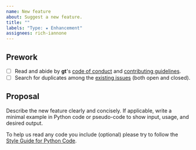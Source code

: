```yaml
---
name: New feature
about: Suggest a new feature.
title: ""
labels: "Type: ★ Enhancement"
assignees: rich-iannone
---
```


## Prework

- [ ] Read and abide by **gt**'s [code of conduct](https://www.contributor-covenant.org/version/2/0/code_of_conduct/) and [contributing guidelines](https://github.com/rstudio/gt-python/blob/main/.github/CONTRIBUTING.md).
- [ ] Search for duplicates among the [existing issues](https://github.com/rstudio/gt-python/issues) (both open and closed).

## Proposal

Describe the new feature clearly and concisely. If applicable, write a minimal example in Python code or pseudo-code to show input, usage, and desired output.

To help us read any code you include (optional) please try to follow the [Style Guide for Python Code](https://peps.python.org/pep-0008/).
